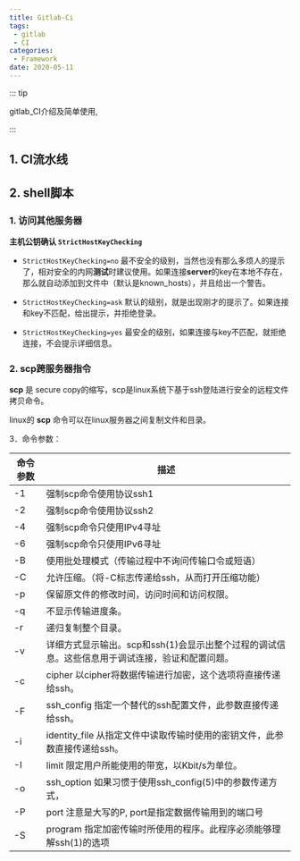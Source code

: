 ```yaml
---
title: Gitlab-Ci 
tags:
 - gitlab
 - CI
categories:
 - Framework
date: 2020-05-11
---
```


::: tip

gitlab_CI介绍及简单使用,

:::

<!-- more -->

## 1. CI流水线

## 2. shell脚本

### 1. 访问其他服务器

**主机公钥确认 `StrictHostKeyChecking`**

* `StrictHostKeyChecking=no` 最不安全的级别，当然也没有那么多烦人的提示了，相对安全的内网**测试**时建议使用。如果连接**server**的key在本地不存在，那么就自动添加到文件中（默认是known_hosts），并且给出一个警告。

* `StrictHostKeyChecking=ask` 默认的级别，就是出现刚才的提示了。如果连接和key不匹配，给出提示，并拒绝登录。

* `StrictHostKeyChecking=yes` 最安全的级别，如果连接与key不匹配，就拒绝连接，不会提示详细信息。

### 2. scp跨服务器指令

**scp** 是 secure copy的缩写，scp是linux系统下基于ssh登陆进行安全的远程文件拷贝命令。

linux的 **scp** 命令可以在linux服务器之间复制文件和目录。

3．命令参数：

| 命令参数 | 描述                                                         |
| -------- | ------------------------------------------------------------ |
| -1       | 强制scp命令使用协议ssh1                                      |
| -2       | 强制scp命令使用协议ssh2                                      |
| -4       | 强制scp命令只使用IPv4寻址                                    |
| -6       | 强制scp命令只使用IPv6寻址                                    |
| -B       | 使用批处理模式（传输过程中不询问传输口令或短语）             |
| -C       | 允许压缩。（将-C标志传递给ssh，从而打开压缩功能）            |
| -p       | 保留原文件的修改时间，访问时间和访问权限。                   |
| -q       | 不显示传输进度条。                                           |
| -r       | 递归复制整个目录。                                           |
| -v       | 详细方式显示输出。scp和ssh(1)会显示出整个过程的调试信息。这些信息用于调试连接，验证和配置问题。 |
| -c       | cipher 以cipher将数据传输进行加密，这个选项将直接传递给ssh。 |
| -F       | ssh_config 指定一个替代的ssh配置文件，此参数直接传递给ssh。  |
| -i       | identity_file 从指定文件中读取传输时使用的密钥文件，此参数直接传递给ssh。 |
| -I       | limit 限定用户所能使用的带宽，以Kbit/s为单位。               |
| -o       | ssh_option 如果习惯于使用ssh_config(5)中的参数传递方式，     |
| -P       | port 注意是大写的P, port是指定数据传输用到的端口号           |
| -S       | program 指定加密传输时所使用的程序。此程序必须能够理解ssh(1)的选项 |